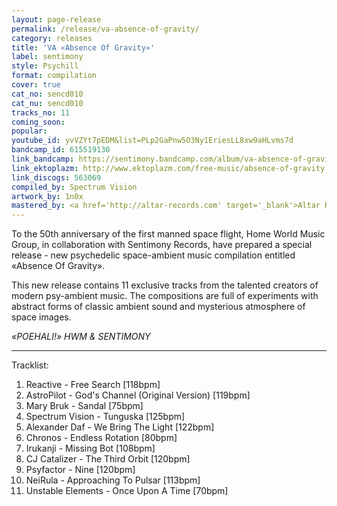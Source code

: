 ```yaml
---
layout: page-release
permalink: /release/va-absence-of-gravity/
category: releases
title: 'VA «Absence Of Gravity»'
label: sentimony
style: Psychill
format: compilation
cover: true
cat_no: sencd010
cat_nu: sencd010
tracks_no: 11
coming_soon: 
popular: 
youtube_id: yvVZYt7pEDM&list=PLp2GaPnw5O3Ny1EriesLL8xw9aHLvms7d
bandcamp_id: 615519130
link_bandcamp: https://sentimony.bandcamp.com/album/va-absence-of-gravity
link_ektoplazm: http://www.ektoplazm.com/free-music/absence-of-gravity
link_discogs: 563069
compiled_by: Spectrum Vision
artwork_by: 1n0x
mastered_by: <a href='http://altar-records.com' target='_blank'>Altar Records Studio</a>
---
```


To the 50th anniversary of the first manned space flight, Home World Music Group, in collaboration with Sentimony Records, have prepared a special release - new psychedelic space-ambient music compilation entitled «Absence Of Gravity».

This new release contains 11 exclusive tracks from the talented creators of modern psy-ambient music. The compositions are full of experiments with abstract forms of classic ambient sound and mysterious atmosphere of space images.

_«POEHALI!» HWM & SENTIMONY_

---
Tracklist:

01. Reactive - Free Search [118bpm]
02. AstroPilot - God's Channel (Original Version) [119bpm]
03. Mary Bruk - Sandal [75bpm]
04. Spectrum Vision - Tunguska [125bpm]
05. Alexander Daf - We Bring The Light [122bpm]
06. Chronos - Endless Rotation [80bpm]
07. Irukanji - Missing Bot [108bpm]
08. CJ Catalizer - The Third Orbit [120bpm]
09. Psyfactor - Nine [120bpm]
10. NeiRula - Approaching To Pulsar [113bpm]
11. Unstable Elements - Once Upon A Time [70bpm]
